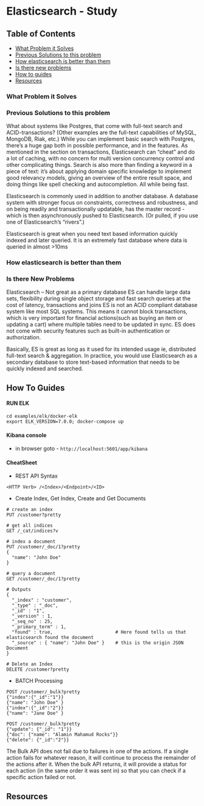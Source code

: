 # Elasticsearch - Study

## Table of Contents

- [What Problem it Solves](#what-problem-it-solves)
- [Previous Solutions to this problem](#previous-solutions-to-this-problem)
- [How elasticsearch is better than them](#how-elasticsearch-is-better-than-them)
- [Is there new problems](#is-there-new-problems)
- [How to guides](#how-to-guides)
- [Resources](#resources)

### What Problem it Solves

### Previous Solutions to this problem

What about systems like Postgres, that come with full-text search and ACID-transactions? (Other examples are the full-text capabilities of MySQL, MongoDB, Riak, etc.) While you can implement basic search with Postgres, there’s a huge gap both in possible performance, and in the features. As mentioned in the section on transactions, Elasticsearch can “cheat” and do a lot of caching, with no concern for multi version concurrency control and other complicating things. Search is also more than finding a keyword in a piece of text: it’s about applying domain specific knowledge to implement good relevancy models, giving an overview of the entire result space, and doing things like spell checking and autocompletion. All while being fast.

Elasticsearch is commonly used in addition to another database. A database system with stronger focus on constraints, correctness and robustness, and on being readily and transactionally updatable, has the master record - which is then asynchronously pushed to Elasticsearch. (Or pulled, if you use one of Elasticsearch’s “rivers”.)

Elasticsearch is great when you need text based information quickly indexed and later queried. It is an extremely fast database where data is queried in almost >10ms

### How elasticsearch is better than them

### Is there New Problems

Elasticsearch – Not great as a primary database
ES can handle large data sets, flexibility during single object storage and fast search queries at the cost of latency, transactions and joins
ES is not an ACID compliant database system like most SQL systems. This means it cannot block transactions, which is very important for financial actions(such as buying an item or updating a cart) where multiple tables need to be updated in sync.
ES does not come with security features such as built-in authentication or authorization.

Basically, ES is great as long as it used for its intended usage ie, distributed full-text search & aggregation. In practice, you would use Elasticsearch as a secondary database to store text-based information that needs to be quickly indexed and searched.

## How To Guides

#### RUN ELK

```shell
cd examples/elk/docker-elk
export ELK_VERSION=7.0.0; docker-compose up
```

#### Kibana console

- in browser goto - `http://localhost:5601/app/kibana`

#### CheatSheet

- REST API Syntax

```shell
<HTTP Verb> /<Index>/<Endpoint>/<ID>
```

- Create Index, Get Index, Create and Get Documents 

```shell
# create an index
PUT /customer?pretty

# get all indices
GET /_cat/indices?v

# index a document
PUT /customer/_doc/1?pretty
{
  "name": "John Doe"
}

# query a document
GET /customer/_doc/1?pretty

# Outputs
{
  "_index" : "customer",
  "_type" : "_doc",
  "_id" : "1",
  "_version" : 1,
  "_seq_no" : 25,
  "_primary_term" : 1,
  "found" : true,                       # Here found tells us that elasticsearch found the document
  "_source" : { "name": "John Doe" }    # this is the origin JSON Document
}

# Delete an Index
DELETE /customer?pretty
```

- BATCH Processing

```shell
POST /customer/_bulk?pretty
{"index":{"_id":"1"}}
{"name": "John Doe" }
{"index":{"_id":"2"}}
{"name": "Jane Doe" }
```

```shell
POST /customer/_bulk?pretty
{"update": {"_id": "1"}}
{"doc": {"name": "Alamin Mahamud Rocks"}}
{"delete": {"_id":"2"}}
```

The Bulk API does not fail due to failures in one of the actions. If a single action fails for whatever reason, it will continue to process the remainder of the actions after it. When the bulk API returns, it will provide a status for each action (in the same order it was sent in) so that you can check if a specific action failed or not.

## Resources

